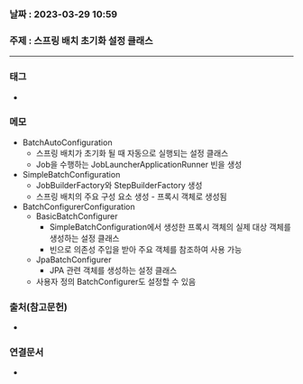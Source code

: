 ### 날짜 : 2023-03-29 10:59
### 주제 : 스프링 배치 초기화 설정 클래스
---
### 태그
* 

### 메모
* BatchAutoConfiguration
	* 스프링 배치가 초기화 될 때 자동으로 실행되는 설정 클래스
	* Job을 수행하는 JobLauncherApplicationRunner 빈을 생성
* SimpleBatchConfiguration
	* JobBuilderFactory와 StepBuilderFactory 생성
	* 스프링 배치의 주요 구성 요소 생성 - 프록시 객체로 생성됨
* BatchConfigurerConfiguration
	* BasicBatchConfigurer
		* SimpleBatchConfiguration에서 생성한 프록시 객체의 실제 대상 객체를 생성하는 설정 클래스
		* 빈으로 의존성 주입을 받아 주요 객체를 참조하여 사용 가능
	* JpaBatchConfigurer
		* JPA 관련 객체를 생성하는 설정 클래스
	* 사용자 정의 BatchConfigurer도 설정할 수 있음

### 출처(참고문헌)
-  

### 연결문서
- 